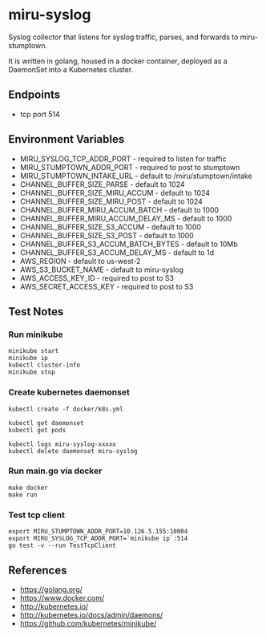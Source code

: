 # miru-syslog

Syslog collector that listens for syslog traffic, parses, and forwards to miru-stumptown.

It is written in golang, housed in a docker container, deployed as a DaemonSet into a Kubernetes cluster.

## Endpoints

* tcp port 514

## Environment Variables

* MIRU_SYSLOG_TCP_ADDR_PORT - required to listen for traffic
* MIRU_STUMPTOWN_ADDR_PORT - required to post to stumptown
* MIRU_STUMPTOWN_INTAKE_URL - default to /miru/stumptown/intake
* CHANNEL_BUFFER_SIZE_PARSE - default to 1024
* CHANNEL_BUFFER_SIZE_MIRU_ACCUM - default to 1024
* CHANNEL_BUFFER_SIZE_MIRU_POST - default to 1024
* CHANNEL_BUFFER_MIRU_ACCUM_BATCH - default to 1000
* CHANNEL_BUFFER_MIRU_ACCUM_DELAY_MS - default to 1000
* CHANNEL_BUFFER_SIZE_S3_ACCUM - default to 1000
* CHANNEL_BUFFER_SIZE_S3_POST - default to 1000
* CHANNEL_BUFFER_S3_ACCUM_BATCH_BYTES - default to 10Mb
* CHANNEL_BUFFER_S3_ACCUM_DELAY_MS - default to 1d
* AWS_REGION - default to us-west-2
* AWS_S3_BUCKET_NAME - default to miru-syslog
* AWS_ACCESS_KEY_ID - required to post to S3
* AWS_SECRET_ACCESS_KEY - required to post to S3

## Test Notes

### Run minikube

```
minikube start
minikube ip
kubectl cluster-info
minikube stop
```

### Create kubernetes daemonset

```
kubectl create -f docker/k8s.yml

kubectl get daemonset
kubectl get pods

kubectl logs miru-syslog-xxxxx
kubectl delete daemonset miru-syslog
```

### Run main.go via docker

```
make docker
make run
```

### Test tcp client

```
export MIRU_STUMPTOWN_ADDR_PORT=10.126.5.155:10004
export MIRU_SYSLOG_TCP_ADDR_PORT=`minikube ip`:514
go test -v --run TestTcpClient
```

## References

* https://golang.org/
* https://www.docker.com/
* http://kubernetes.io/
* http://kubernetes.io/docs/admin/daemons/
* https://github.com/kubernetes/minikube/
